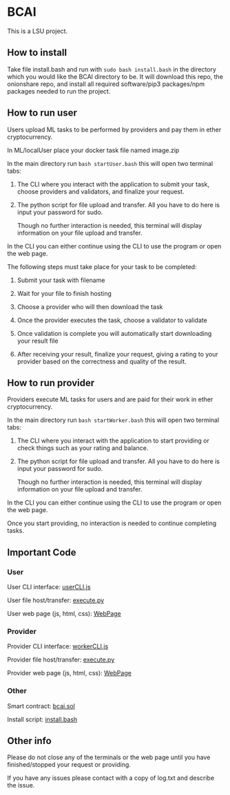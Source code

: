 # BCAI
This is a LSU project.

## How to install
Take file install.bash and run with ```sudo bash install.bash``` in the directory which you would like the BCAI directory to be.
It will download this repo, the onionshare repo, and install all required software/pip3 packages/npm packages needed to run the project.

## How to run user
Users upload ML tasks to be performed by providers and pay them in ether cryptocurrency.

In ML/localUser place your docker task file named image.zip

In the main directory run ```bash startUser.bash``` this will open two terminal tabs:

1) The CLI where you interact with the application to submit your task, choose providers and validators, and finalize your request.

2) The python script for file upload and transfer. All you have to do here is input your password for sudo.

	Though no further interaction is needed, this terminal will display information on your file upload and transfer.

In the CLI you can either continue using the CLI to use the program or open the web page.

The following steps must take place for your task to be completed:

1) Submit your task with filename

2) Wait for your file to finish hosting

3) Choose a provider who will then download the task

4) Once the provider executes the task, choose a validator to validate

5) Once validation is complete you will automatically start downloading your result file

6) After receiving your result,  finalize your request, giving a rating to your provider based on the correctness and quality of the result.

## How to run provider
Providers execute ML tasks for users and are paid for their work in ether cryptocurrency.

In the main directory run ```bash startWorker.bash``` this will open two terminal tabs:

1) The CLI where you interact with the application to start providing or check things such as your rating and balance.

2) The python script for file upload and transfer. All you have to do here is input your password for sudo.

	Though no further interaction is needed, this terminal will display information on your file upload and transfer.

In the CLI you can either continue using the CLI to use the program or open the web page.

Once you start providing, no interaction is needed to continue completing tasks.

## Important Code

### User

User CLI interface: [userCLI.js](ML/localUser/userCLI.js)

User file host/transfer: [execute.py](ML/localUser/execute.py)

User web page (js, html, css): [WebPage](ML/localUser/WebPage)

### Provider

Provider CLI interface: [workerCLI.js](ML/localWorker/workerCLI.js)

Provider file host/transfer: [execute.py](ML/localWorker/execute.py)

Provider web page (js, html, css): [WebPage](ML/localWorker/WebPage)

### Other

Smart contract: [bcai.sol](bcai_deploy/contracts/bcai.sol)

Install script: [install.bash](install.bash)

## Other info
Please do not close any of the terminals or the web page until you have finished/stopped your request or providing.

If you have any issues please contact with a copy of log.txt and describe the issue.
